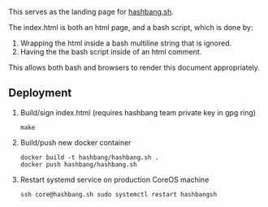 This serves as the landing page for [hashbang.sh](http://hashbang.sh).

The index.html is both an html page, and a bash script, which is done by:

1.  Wrapping the html inside a bash multiline string that is ignored.
2.  Having the the bash script inside of an html comment.

This allows both bash and browsers to render this document appropriately.

## Deployment

1. Build/sign index.html (requires hashbang team private key in gpg ring)

    ```
    make
    ```
2. Build/push new docker container

    ```
    docker build -t hashbang/hashbang.sh .
    docker push hashbang/hashbang.sh
    ```

3. Restart systemd service on production CoreOS machine

    ```
    ssh core@hashbang.sh sudo systemctl restart hashbangsh
    ```
